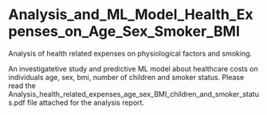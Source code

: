 # Analysis_and_ML_Model_Health_Expenses_on_Age_Sex_Smoker_BMI
Analysis of health related expenses on physiological factors and smoking.

An investigatetive study and predictive ML model about healthcare costs on individuals age, sex, bmi, number of children and smoker status. Please read the Analysis_health_related_expenses_age_sex_BMI_children_and_smoker_status.pdf file attached for the analysis report.
